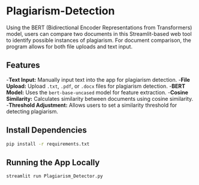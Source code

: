 # Plagiarism-Detection

Using the BERT (Bidirectional Encoder Representations from Transformers) model, users can compare two documents in this Streamlit-based web tool to identify possible instances of plagiarism. For document comparison, the program allows for both file uploads and text input.

## **Features**
-**Text Input:** Manually input text into the app for plagiarism detection.
-**File Upload:** Upload `.txt`, `.pdf`, or `.docx` files for plagiarism detection.
-**BERT Model:** Uses the `bert-base-uncased` model for feature extraction.
-**Cosine Similarity:** Calculates similarity between documents using cosine similarity.
-**Threshold Adjustment:** Allows users to set a similarity threshold for detecting plagiarism.

## **Install Dependencies**
```bash
pip install -r requirements.txt
```

## **Running the App Locally**
```bash
streamlit run Plagiarism_Detector.py
```



